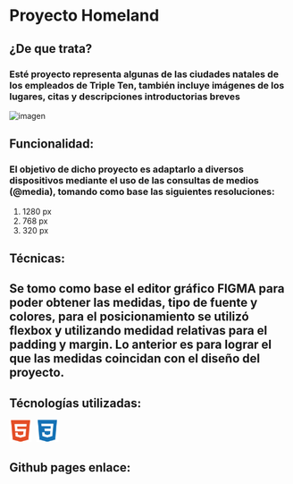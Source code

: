 # Proyecto Homeland

## ¿De que trata?

### Esté proyecto representa algunas de las ciudades natales de los empleados de Triple Ten, también incluye imágenes de los lugares, citas y descripciones introductorias breves

![imagen](https://github.com/Melomario57/web_project_homeland/assets/146278966/388abff4-91be-4e6c-9dd7-a1a3fed6f093)


## Funcionalidad:

### El objetivo de dicho proyecto es adaptarlo a diversos dispositivos mediante el uso de las consultas de medios (@media), tomando como base las siguientes resoluciones:

1. 1280 px
2. 768 px
3. 320 px

## Técnicas:

## Se tomo como base el editor gráfico FIGMA para poder obtener las medidas, tipo de fuente y colores, para el posicionamiento se utilizó flexbox y utilizando medidad relativas para el padding y margin. Lo anterior es para lograr el que las medidas coincidan con el diseño del proyecto.


## Técnologías utilizadas:

<img src="https://github.com/devicons/devicon/blob/master/icons/html5/html5-plain.svg" title="HTML5" alt="HTML" width="40" height="40"/>&nbsp;
<img src="https://github.com/devicons/devicon/blob/master/icons/css3/css3-plain.svg" title="HTML5" alt="HTML" width="40" height="40"/>&nbsp;

## Github pages enlace:
